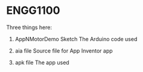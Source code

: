 # ENGG1100

Three things here:
1. AppNMotorDemo Sketch
    The Arduino code used
   
2. aia file
    Source file for App Inventor app
    
3. apk file
    The app used
